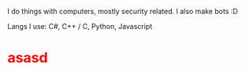 I do things with computers, mostly security related. I also make bots :D

Langs I use: C#, C++ / C, Python, Javascript

<h1 style="color:red">asasd</h1>
